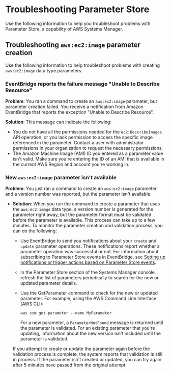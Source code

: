 # Troubleshooting Parameter Store<a name="parameter-store-troubleshooting"></a>

Use the following information to help you troubleshoot problems with Parameter Store, a capability of AWS Systems Manager\.

## Troubleshooting `aws:ec2:image` parameter creation<a name="ps-ec2-aliases-troubleshooting"></a>

Use the following information to help troubleshoot problems with creating `aws:ec2:image` data type parameters\.

### EventBridge reports the failure message "Unable to Describe Resource"<a name="ps-ec2-aliases-1"></a>

**Problem**: You ran a command to create an `aws:ec2:image` parameter, but parameter creation failed\. You receive a notification from Amazon EventBridge that reports the exception "Unable to Describe Resource"\. 

**Solution**: This message can indicate the following: 
+ You do not have all the permissions needed for the `ec2:DescribeImages` API operation, or you lack permission to access the specific image referenced in the parameter\. Contact a user with administrator permissions in your organization to request the necessary permissions\.
+ The Amazon Machine Image \(AMI\) ID you entered as a parameter value isn't valid\. Make sure you're entering the ID of an AMI that is available in the current AWS Region and account you're working in\.

### New `aws:ec2:image` parameter isn't available<a name="ps-ec2-aliases-2"></a>

**Problem**: You just ran a command to create an `aws:ec2:image` parameter and a version number was reported, but the parameter isn't available\.
+ **Solution**: When you run the command to create a parameter that uses the `aws:ec2:image` data type, a version number is generated for the parameter right away, but the parameter format must be validated before the parameter is available\. This process can take up to a few minutes\. To monitor the parameter creation and validation process, you can do the following:
  + Use EventBridge to send you notifications about your `create` and `update` parameter operations\. These notifications report whether a parameter operation was successful or not\. For information about subscribing to Parameter Store events in EventBridge, see [Setting up notifications or trigger actions based on Parameter Store events](sysman-paramstore-cwe.md)\.
  + In the Parameter Store section of the Systems Manager console, refresh the list of parameters periodically to search for the new or updated parameter details\.
  + Use the GetParameter command to check for the new or updated parameter\. For example, using the AWS Command Line Interface \(AWS CLI\):

    ```
    aws ssm get-parameter --name MyParameter
    ```

    For a new parameter, a `ParameterNotFound` message is returned until the parameter is validated\. For an existing parameter that you're updating, information about the new version isn't included until the parameter is validated\.

  If you attempt to create or update the parameter again before the validation process is complete, the system reports that validation is still in process\. If the parameter isn't created or updated, you can try again after 5 minutes have passed from the original attempt\. 